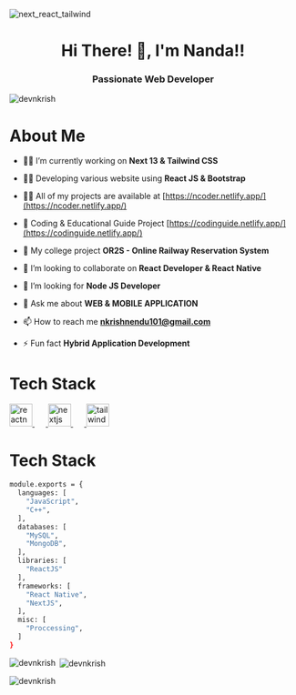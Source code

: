 ![next_react_tailwind](https://github.com/devnkrish/devnkrish/assets/60639476/a9ba57a6-b7ae-4b5e-888d-0adfb9e4fd6c)

<h1 align="center">Hi There! 👋, I'm Nanda!!</h1>
<h3 align="center">Passionate Web Developer</h3>

<p align="left"> <img src="https://komarev.com/ghpvc/?username=devnkrish&label=Profile%20views&color=0e75b6&style=flat" alt="devnkrish" /> </p>

<h1 align="left">About Me</h1>

- 👨‍💻 I’m currently working on **Next 13 & Tailwind CSS**

- 👨‍💻 Developing various website using **React JS & Bootstrap**
  
- 👨‍💻 All of my projects are available at [https://ncoder.netlify.app/](https://ncoder.netlify.app/)

- 📄 Coding & Educational Guide Project [https://codinguide.netlify.app/](https://codinguide.netlify.app/)
  
- 🔭 My college project **OR2S - Online Railway Reservation System**

- 👯 I’m looking to collaborate on **React Developer & React Native**

- 🤝 I’m looking for **Node JS Developer**

- 💬 Ask me about **WEB & MOBILE APPLICATION**

- 📫 How to reach me **nkrishnendu101@gmail.com**

- ⚡ Fun fact **Hybrid Application Development**

<h1 align="left">Tech Stack</h1>
<p align="left"> 
<a href="https://reactnative.dev/" target="_blank" rel="noreferrer"> <img src="https://reactnative.dev/img/header_logo.svg" alt="reactnative" width="40" height="40"/> </a> &nbsp;&nbsp;&nbsp;&nbsp;&nbsp;<a href="https://nextjs.org/" target="_blank" rel="noreferrer"> <img src="https://cdn.worldvectorlogo.com/logos/nextjs-2.svg" alt="nextjs" width="40" height="40"/> </a> &nbsp;&nbsp;&nbsp;&nbsp;&nbsp;<a href="https://tailwindcss.com/" target="_blank" rel="noreferrer"> <img src="https://www.vectorlogo.zone/logos/tailwindcss/tailwindcss-icon.svg" alt="tailwind" width="40" height="40"/> </a>
</p>

<h1 align="left">Tech Stack</h1>

```bash
module.exports = {
  languages: [
    "JavaScript",
    "C++",
  ],
  databases: [
    "MySQL",
    "MongoDB",
  ],
  libraries: [
    "ReactJS"
  ],
  frameworks: [
    "React Native",
    "NextJS",
  ],
  misc: [
    "Proccessing",
  ]
}
```

<p><img align="left" src="https://github-readme-stats.vercel.app/api/top-langs?username=devnkrish&show_icons=true&locale=en&layout=compact" alt="devnkrish" /></p>

<p>&nbsp;<img align="center" src="https://github-readme-stats.vercel.app/api?username=devnkrish&show_icons=true&locale=en" alt="devnkrish" /></p>

<p><img align="center" src="https://github-readme-streak-stats.herokuapp.com/?user=devnkrish&" alt="devnkrish" /></p>
